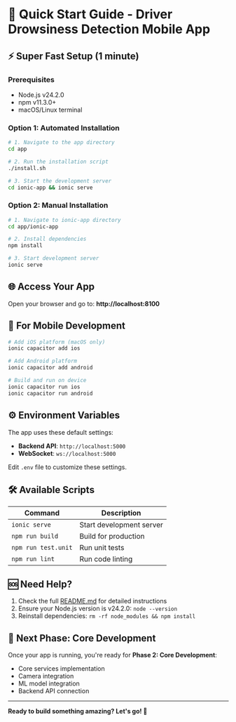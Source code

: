 # 🚀 Quick Start Guide - Driver Drowsiness Detection Mobile App

## ⚡ Super Fast Setup (1 minute)

### Prerequisites

- Node.js v24.2.0
- npm v11.3.0+
- macOS/Linux terminal

### Option 1: Automated Installation

```bash
# 1. Navigate to the app directory
cd app

# 2. Run the installation script
./install.sh

# 3. Start the development server
cd ionic-app && ionic serve
```

### Option 2: Manual Installation

```bash
# 1. Navigate to ionic-app directory
cd app/ionic-app

# 2. Install dependencies
npm install

# 3. Start development server
ionic serve
```

## 🌐 Access Your App

Open your browser and go to: **http://localhost:8100**

## 📱 For Mobile Development

```bash
# Add iOS platform (macOS only)
ionic capacitor add ios

# Add Android platform
ionic capacitor add android

# Build and run on device
ionic capacitor run ios
ionic capacitor run android
```

## ⚙️ Environment Variables

The app uses these default settings:

- **Backend API**: `http://localhost:5000`
- **WebSocket**: `ws://localhost:5000`

Edit `.env` file to customize these settings.

## 🛠 Available Scripts

| Command             | Description              |
| ------------------- | ------------------------ |
| `ionic serve`       | Start development server |
| `npm run build`     | Build for production     |
| `npm run test.unit` | Run unit tests           |
| `npm run lint`      | Run code linting         |

## 🆘 Need Help?

1. Check the full [README.md](ionic-app/README.md) for detailed instructions
2. Ensure your Node.js version is v24.2.0: `node --version`
3. Reinstall dependencies: `rm -rf node_modules && npm install`

## 🎯 Next Phase: Core Development

Once your app is running, you're ready for **Phase 2: Core Development**:

- Core services implementation
- Camera integration
- ML model integration
- Backend API connection

---

**Ready to build something amazing? Let's go! 🚀**
